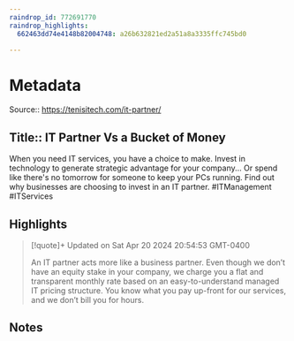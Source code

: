 ```yaml
---
raindrop_id: 772691770
raindrop_highlights:
  662463dd74e4148b82004748: a26b632821ed2a51a8a3335ffc745bd0

---
```


# Metadata
Source:: https://tenisitech.com/it-partner/

Title:: IT Partner Vs a Bucket of Money
---

When you need IT services, you have a choice to make. Invest in technology to generate strategic advantage for your company... Or spend like there&#39;s no tomorrow for someone to keep your PCs running. Find out why businesses are choosing to invest in an IT partner. #ITManagement #ITServices

## Highlights

> [!quote]+ Updated on Sat Apr 20 2024 20:54:53 GMT-0400
>
> An IT partner acts more like a business partner. Even though we don’t have an equity stake in your company, we charge you a flat and transparent monthly rate based on an easy-to-understand managed IT pricing structure. You know what you pay up-front for our services, and we don’t bill you for hours.
## Notes
